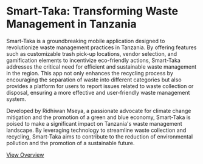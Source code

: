 # Smart-Taka: Transforming Waste Management in Tanzania

Smart-Taka is a groundbreaking mobile application designed to revolutionize waste management practices in Tanzania. By offering features such as customizable trash pick-up locations, vendor selection, and gamification elements to incentivize eco-friendly actions, Smart-Taka addresses the critical need for efficient and sustainable waste management in the region. This app not only enhances the recycling process by encouraging the separation of waste into different categories but also provides a platform for users to report issues related to waste collection or disposal, ensuring a more effective and user-friendly waste management system.

Developed by Ridhiwan Mseya, a passionate advocate for climate change mitigation and the promotion of a green and blue economy, Smart-Taka is poised to make a significant impact on Tanzania's waste management landscape. By leveraging technology to streamline waste collection and recycling, Smart-Taka aims to contribute to the reduction of environmental pollution and the promotion of a sustainable future.

[View Overview](./smart-taka.md)
